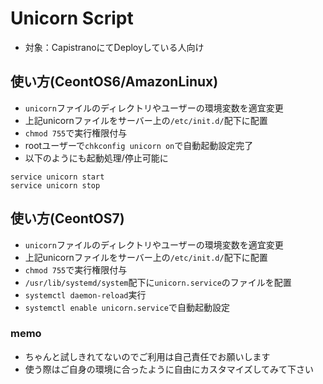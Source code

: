 # Unicorn Script

* 対象：CapistranoにてDeployしている人向け

## 使い方(CeontOS6/AmazonLinux)

* `unicorn`ファイルのディレクトリやユーザーの環境変数を適宜変更
* 上記unicornファイルをサーバー上の`/etc/init.d/`配下に配置
* `chmod 755`で実行権限付与
* rootユーザーで`chkconfig unicorn on`で自動起動設定完了
* 以下のようにも起動処理/停止可能に

```
service unicorn start
service unicorn stop
```

## 使い方(CeontOS7)

* `unicorn`ファイルのディレクトリやユーザーの環境変数を適宜変更
* 上記unicornファイルをサーバー上の`/etc/init.d/`配下に配置
* `chmod 755`で実行権限付与
* `/usr/lib/systemd/system`配下に`unicorn.service`のファイルを配置
* `systemctl daemon-reload`実行
* `systemctl enable unicorn.service`で自動起動設定

### memo

* ちゃんと試しきれてないのでご利用は自己責任でお願いします
* 使う際はご自身の環境に合ったように自由にカスタマイズしてみて下さい

